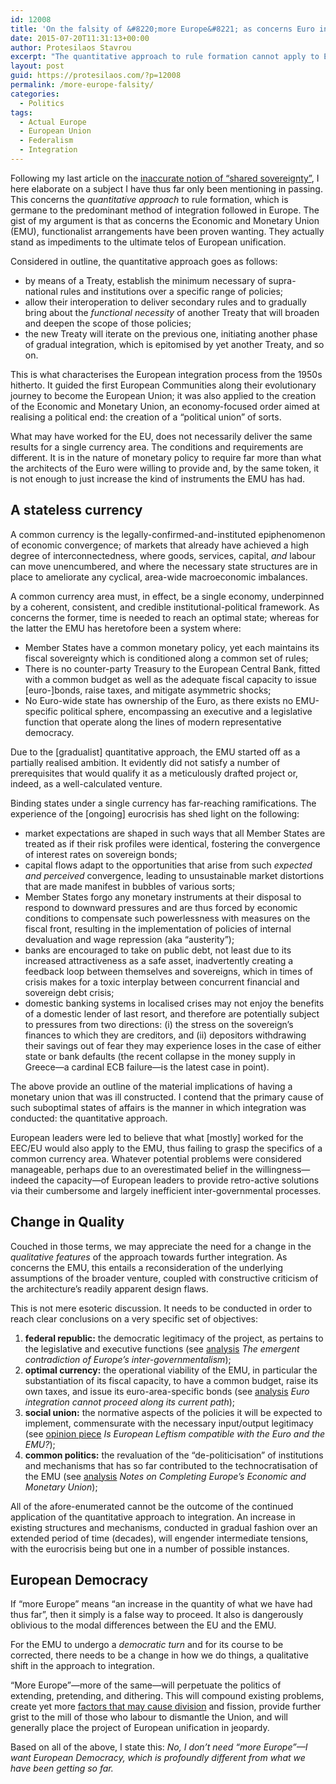 ```yaml
---
id: 12008
title: 'On the falsity of &#8220;more Europe&#8221; as concerns Euro integration'
date: 2015-07-20T11:31:13+00:00
author: Protesilaos Stavrou
excerpt: "The quantitative approach to rule formation cannot apply to Europe's Economic and Monetary Union. A qualitative shift in the integration process is needed."
layout: post
guid: https://protesilaos.com/?p=12008
permalink: /more-europe-falsity/
categories:
  - Politics
tags:
  - Actual Europe
  - European Union
  - Federalism
  - Integration
---
```

Following my last article on the [inaccurate notion of &#8220;shared sovereignty&#8221;](https://protesilaos.com/inaccuracy-shared-sovereignty/), I here elaborate on a subject I have thus far only been mentioning in passing. This concerns the _quantitative approach_ to rule formation, which is germane to the predominant method of integration followed in Europe. The gist of my argument is that as concerns the Economic and Monetary Union (EMU), functionalist arrangements have been proven wanting. They actually stand as impediments to the ultimate telos of European unification.

Considered in outline, the quantitative approach goes as follows:

  * by means of a Treaty, establish the minimum necessary of supra-national rules and institutions over a specific range of policies;
  * allow their interoperation to deliver secondary rules and to gradually bring about the _functional necessity_ of another Treaty that will broaden and deepen the scope of those policies;
  * the new Treaty will iterate on the previous one, initiating another phase of gradual integration, which is epitomised by yet another Treaty, and so on.

This is what characterises the European integration process from the 1950s hitherto. It guided the first European Communities along their evolutionary journey to become the European Union; it was also applied to the creation of the Economic and Monetary Union, an economy-focused order aimed at realising a political end: the creation of a &#8220;political union&#8221; of sorts.

What may have worked for the EU, does not necessarily deliver the same results for a single currency area. The conditions and requirements are different. It is in the nature of monetary policy to require far more than what the architects of the Euro were willing to provide and, by the same token, it is not enough to just increase the kind of instruments the EMU has had.

## A stateless currency

A common currency is the legally-confirmed-and-instituted epiphenomenon of economic convergence; of markets that already have achieved a high degree of interconnectedness, where goods, services, capital, _and_ labour can move unencumbered, and where the necessary state structures are in place to ameliorate any cyclical, area-wide macroeconomic imbalances.

A common currency area must, in effect, be a single economy, underpinned by a coherent, consistent, and credible institutional-political framework. As concerns the former, time is needed to reach an optimal state; whereas for the latter the EMU has heretofore been a system where:

  * Member States have a common monetary policy, yet each maintains its fiscal sovereignty which is conditioned along a common set of rules;
  * There is no counter-party Treasury to the European Central Bank, fitted with a common budget as well as the adequate fiscal capacity to issue [euro-]bonds, raise taxes, and mitigate asymmetric shocks;
  * No Euro-wide state has ownership of the Euro, as there exists no EMU-specific political sphere, encompassing an executive and a legislative function that operate along the lines of modern representative democracy.

Due to the [gradualist] quantitative approach, the EMU started off as a partially realised ambition. It evidently did not satisfy a number of prerequisites that would qualify it as a meticulously drafted project or, indeed, as a well-calculated venture.

Binding states under a single currency has far-reaching ramifications. The experience of the [ongoing] eurocrisis has shed light on the following:

  * market expectations are shaped in such ways that all Member States are treated as if their risk profiles were identical, fostering the convergence of interest rates on sovereign bonds;
  * capital flows adapt to the opportunities that arise from such _expected and perceived_ convergence, leading to unsustainable market distortions that are made manifest in bubbles of various sorts;
  * Member States forgo any monetary instruments at their disposal to respond to downward pressures and are thus forced by economic conditions to compensate such powerlessness with measures on the fiscal front, resulting in the implementation of policies of internal devaluation and wage repression (aka &#8220;austerity&#8221;);
  * banks are encouraged to take on public debt, not least due to its increased attractiveness as a safe asset, inadvertently creating a feedback loop between themselves and sovereigns, which in times of crisis makes for a toxic interplay between concurrent financial and sovereign debt crisis;
  * domestic banking systems in localised crises may not enjoy the benefits of a domestic lender of last resort, and therefore are potentially subject to pressures from two directions: (i) the stress on the sovereign&#8217;s finances to which they are creditors, and (ii) depositors withdrawing their savings out of fear they may experience loses in the case of either state or bank defaults (the recent collapse in the money supply in Greece—a cardinal ECB failure—is the latest case in point).

The above provide an outline of the material implications of having a monetary union that was ill constructed. I contend that the primary cause of such suboptimal states of affairs is the manner in which integration was conducted: the quantitative approach.

European leaders were led to believe that what [mostly] worked for the EEC/EU would also apply to the EMU, thus failing to grasp the specifics of a common currency area. Whatever potential problems were considered manageable, perhaps due to an overestimated belief in the willingness—indeed the capacity—of European leaders to provide retro-active solutions via their cumbersome and largely inefficient inter-governmental processes.

## Change in Quality

Couched in those terms, we may appreciate the need for a change in the _qualitative features_ of the approach towards further integration. As concerns the EMU, this entails a reconsideration of the underlying assumptions of the broader venture, coupled with constructive criticism of the architecture&#8217;s readily apparent design flaws.

This is not mere esoteric discussion. It needs to be conducted in order to reach clear conclusions on a very specific set of objectives:

  1. **federal republic:** the democratic legitimacy of the project, as pertains to the legislative and executive functions (see [analysis](https://protesilaos.com/emergence-intergovernmentalism/) _The emergent contradiction of Europe&#8217;s inter-governmentalism_);
  2. **optimal currency:** the operational viability of the EMU, in particular the substantiation of its fiscal capacity, to have a common budget, raise its own taxes, and issue its euro-area-specific bonds (see [analysis](https://protesilaos.com/euro-current-path/) _Euro integration cannot proceed along its current path_);
  3. **social union:** the normative aspects of the policies it will be expected to implement, commensurate with the necessary input/output legitimacy (see [opinion piece](https://protesilaos.com/leftism-euro-compatibility/) _Is European Leftism compatible with the Euro and the EMU?_);
  4. **common politics:** the revaluation of the &#8220;de-politicisation&#8221; of institutions and mechanisms that has so far contributed to the technocratisation of the EMU (see [analysis](https://protesilaos.com/notes-completing-emu/) _Notes on Completing Europe&#8217;s Economic and Monetary Union_);

All of the afore-enumerated cannot be the outcome of the continued application of the quantitative approach to integration. An increase in existing structures and mechanisms, conducted in gradual fashion over an extended period of time (decades), will engender intermediate tensions, with the eurocrisis being but one in a number of possible instances.

## European Democracy

If &#8220;more Europe&#8221; means &#8220;an increase in the quantity of what we have had thus far&#8221;, then it simply is a false way to proceed. It also is dangerously oblivious to the modal differences between the EU and the EMU.

For the EMU to undergo a _democratic turn_ and for its course to be corrected, there needs to be a change in how we do things, a qualitative shift in the approach to integration.

&#8220;More Europe&#8221;—more of the same—will perpetuate the politics of extending, pretending, and dithering. This will compound existing problems, create yet more [factors that may cause division](https://protesilaos.com/greece-europe-realism/) and fission, provide further grist to the mill of those who labour to dismantle the Union, and will generally place the project of European unification in jeopardy.

Based on all of the above, I state this: _No, I don&#8217;t need &#8220;more Europe&#8221;—I want European Democracy, which is profoundly different from what we have been getting so far._
